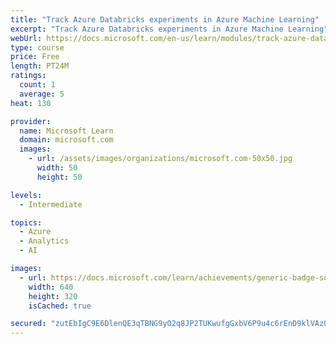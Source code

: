 ```yaml
---
title: "Track Azure Databricks experiments in Azure Machine Learning"
excerpt: "Track Azure Databricks experiments in Azure Machine Learning"
webUrl: https://docs.microsoft.com/en-us/learn/modules/track-azure-databricks-experiments-azure-machine-learning/
type: course
price: Free
length: PT24M
ratings:
  count: 1
  average: 5
heat: 130

provider:
  name: Microsoft Learn
  domain: microsoft.com
  images:
    - url: /assets/images/organizations/microsoft.com-50x50.jpg
      width: 50
      height: 50

levels:
  - Intermediate

topics:
  - Azure
  - Analytics
  - AI

images:
  - url: https://docs.microsoft.com/learn/achievements/generic-badge-social.png
    width: 640
    height: 320
    isCached: true

secured: "zutEbIgC9E6DlenQE3qTBNG9yO2q8JP2TUKwufgGxbV6P9u4c6rEnD9klVAzOLWA/RU21QlFFwexQeiPxrHi7Jv79xXaK2nbsz7nNWxRmdGexOYe+O1tkVJEGGafjTB9XEiGoUHGibOD2ICaPmAjxqCn9Z1taz1ORaktThMrKKNhnzc4638lVgd4zQOIXALSkNHb8OwM1LdJHPSouirpET1Lcg1obG0TCgfD57ObfTYAotiVsIZply5b8/K+0AZLLRmR+X+7+/ttRR5prJMzs1/9wtn2BbLQu15KWjHpQbxVzQ+s/uZSFwyMiD3ghZ6L/4HZ/XSjeoJ46N/ZFR71fX9+eGJqhYRYSrWiSm+k/QXNlHY018EMRU0Z+WSrbyo7bU7nWxTmdo/j8sjIbgGR0s8Zufsh3bmJSQl3iVMKUAw=;NWC8IfJmIO4XvH9QMS5ZKQ=="
---
```



